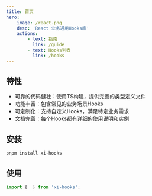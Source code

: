 ```yaml
---
title: 首页
hero: 
    image: /react.png
    desc: 'React 业务通用Hooks库'
    actions:
        - text: 指南
          link: /guide
        - text: Hooks列表
          link: /hooks
---
```


## 特性
- 可靠的代码健壮：使用TS构建，提供完善的类型定义文件
- 功能丰富：包含常见的业务场景Hooks
- 可定制化：支持自定义Hooks，满足特定业务需求
- 文档完善：每个Hooks都有详细的使用说明和实例

## 安装
```bash
pnpm install xi-hooks
```

## 使用
```ts
import {  } from 'xi-hooks';
```